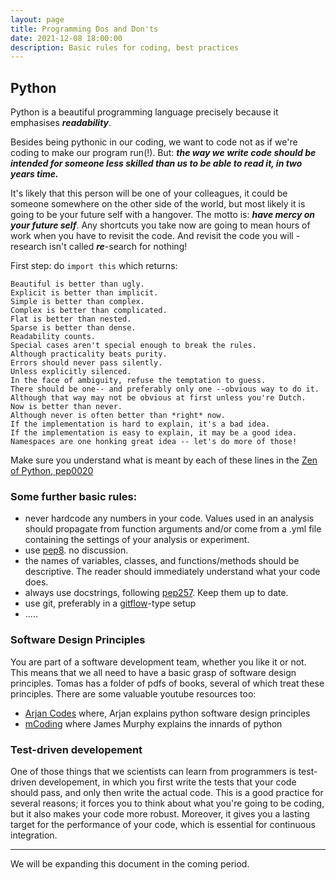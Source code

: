 ```yaml
---
layout: page
title: Programming Dos and Don'ts
date: 2021-12-08 18:00:00
description: Basic rules for coding, best practices
---
```



## Python

Python is a beautiful programming language precisely because it emphasises ***readability***. 

Besides being pythonic in our coding, we want to code not as if we're coding to make our program run(!). But: ***the way we write code should be intended for someone less skilled than us to be able to read it, in two years time.*** 

It's likely that this person will be one of your colleagues, it could be someone somewhere on the other side of the world, but most likely it is going to be your future self with a hangover. The motto is: ***have mercy on your future self***. Any shortcuts you take now are going to mean hours of work when you have to revisit the code. And revisit the code you will - research isn't called ***re***-search for nothing!


First step: do ```import this```
which returns:

```
Beautiful is better than ugly.
Explicit is better than implicit.
Simple is better than complex.
Complex is better than complicated.
Flat is better than nested.
Sparse is better than dense.
Readability counts.
Special cases aren't special enough to break the rules.
Although practicality beats purity.
Errors should never pass silently.
Unless explicitly silenced.
In the face of ambiguity, refuse the temptation to guess.
There should be one-- and preferably only one --obvious way to do it.
Although that way may not be obvious at first unless you're Dutch.
Now is better than never.
Although never is often better than *right* now.
If the implementation is hard to explain, it's a bad idea.
If the implementation is easy to explain, it may be a good idea.
Namespaces are one honking great idea -- let's do more of those!
```

Make sure you understand what is meant by each of these lines in the [Zen of Python, pep0020](https://www.python.org/dev/peps/pep-20/)


### Some further basic rules:

- never hardcode any numbers in your code. Values used in an analysis should propagate from function arguments and/or come from a .yml file containing the settings of your analysis or experiment.
- use [pep8](https://pep8.org). no discussion.
- the names of variables, classes, and functions/methods should be descriptive. The reader should immediately understand what your code does. 
- always use docstrings, following [pep257](https://www.python.org/dev/peps/pep-0257/). Keep them up to date. 
- use git, preferably in a [gitflow](https://www.atlassian.com/git/tutorials/comparing-workflows/gitflow-workflow)-type setup
- .....

### Software Design Principles

You are part of a software development team, whether you like it or not. This means that we all need to have a basic grasp of software design principles. Tomas has a folder of pdfs of books, several of which treat these principles. There are some valuable youtube resources too:

- [Arjan Codes](https://www.youtube.com/c/ArjanCodes) where, Arjan explains python software design principles
- [mCoding](https://www.youtube.com/c/mCodingWithJamesMurphy) where James Murphy explains the innards of python

### Test-driven developement

One of those things that we scientists can learn from programmers is test-driven developement, in which you first write the tests that your code should pass, and only then write the actual code. This is a good practice for several reasons; it forces you to think about what you're going to be coding, but it also makes your code more robust. Moreover, it gives you a lasting target for the performance of your code, which is essential for continuous integration. 


<hr/>

We will be expanding this document in the coming period. 
